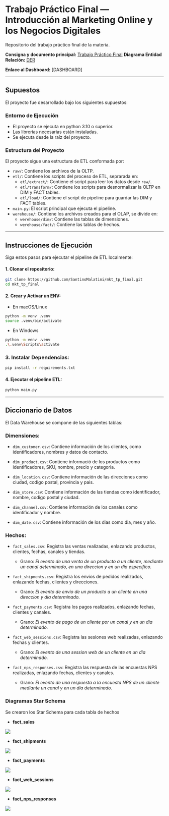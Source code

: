 # Trabajo Práctico Final — Introducción al Marketing Online y los Negocios Digitales

Repositorio del trabajo práctico final de la materia.

**Consigna y documento principal:** [Trabajo Práctico Final](https://docs.google.com/document/d/15RNP3FVqLjO4jzh80AAkK6mUR5DOLqPxLjQxqvdzrYg/edit?usp=sharing)
**Diagrama Entidad Relación:** [DER](./assets/DER.png)

**Enlace al Dashboard:** [DASHBOARD]

---

## Supuestos
El proyecto fue desarrollado bajo los siguientes supuestos:

### Entorno de Ejecución

* El proyecto se ejecuta en python 3.10 o superior.
* Las librerías necesarias están instaladas.
* Se ejecuta desde la raíz del proyecto.

### Estructura del Proyecto

El proyecto sigue una estructura de ETL conformada por:

* `raw/`: Contiene los archivos de la OLTP.
* `etl/`: Contiene los scripts del proceso de ETL, seprarada en:
    - `etl/extract/`: Contiene el script para leer los datos desde `raw/`.
    - `etl/transform/`: Contiene los scripts para desnormalizar la OLTP en DIM y FACT tables.
    - `etl/load/`: Contiene el script de pipeline para guardar las DIM y FACT tables.
* `main.py`: El script principal que ejecuta el pipeline.
* `werehouse/`: Contiene los archivos creados para el OLAP, se divide en:
    - `werehouse/dim/`: Contiene las tablas de dimensiones.
    - `werehouse/fact/`: Contiene las tablas de hechos.

---

## Instrucciones de Ejecución

Siga estos pasos para ejecutar el pipeline de ETL localmente:

#### 1. **Clonar el repositorio:**
```bash
git clone https://github.com/SantinoMalatini/mkt_tp_final.git
cd mkt_tp_final
```

#### 2. **Crear y Activar un ENV:**
 - En macOS/Linux
```bash
python -m venv .venv
source .venv/bin/activate
```
- En Windows
``` bash
python -m venv .venv
.\.venv\Scripts\activate
```

### 3. **Instalar Dependencias:**

```bash
pip install -r requirements.txt
```

#### 4. **Ejecutar el pipeline ETL:**

```bash
python main.py
```

---

## Diccionario de Datos

El Data Warehouse se compone de las siguientes tablas:

### **Dimensiones:**
* `dim_customer.csv`: Contiene información de los clientes, como identificadores, nombres y datos de contacto.

* `dim_product.csv`: Contiene informació de los productos como identificadores, SKU, nombre, precio y categoria.

* `dim_location.csv`: Contiene información de las direcciones como ciudad, codigo postal, provincia y pais.

* `dim_store.csv`: Contiene información de las tiendas como identificador, nombre, codigo postal y ciudad.

* `dim_channel.csv`: Contiene información de los canales como identificador y nombre.

* `dim_date.csv`: Contiene información de los dias como dia, mes y año.

### **Hechos:**
* `fact_sales.csv`: Registra las ventas realizadas, enlazando productos, clientes, fechas, canales y tiendas.

    - Grano: *El evento de una venta de un producto a un cliente, mediante un canal determinado, en una direccion y en un dia especifico.*

* `fact_shipments.csv`: Registra los envios de pedidos realizados, enlazando fechas, clientes y direcciones.

    - Grano: *El evento de envio de un producto a un cliente en una direccion y dia determinado.*

* `fact_payments.csv`: Registra los pagos realizados, enlazando fechas, clientes y canales.

    - Grano: *El evento de pago de un cliente por un canal y en un dia determinado.*

* `fact_web_sessions.csv`: Registra las sesiones web realizadas, enlazando fechas y clientes.

    - Grano: *El evento de una session web de un cliente en un dia determinado.*

* `fact_nps_responses.csv`: Registra las respuesta de las encuestas NPS realizadas, enlazando fechas, clientes y canales.

    - Grano: *El evento de una respuesta a la encuesta NPS de un cliente mediante un canal y en un dia determinado.*

### Diagramas Star Schema

Se crearon los Star Schema para cada tabla de hechos

* **fact_sales**

![](assets/fact_sales.png)

* **fact_shipments**

![](assets/fact_shipments.png)

* **fact_payments**

![](assets/fact_payments.png)

* **fact_web_sessions**

![](assets/fact_web_sessions.png)

* **fact_nps_responses**

![](assets/fact_nps_responses.png)